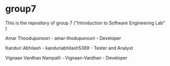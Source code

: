 # group7
This is the repository of group 7 ("Introduction to Software Engineering Lab" )

Amar Thoodupunoori - amar-thodupunoori - Developer 

Kanduri Abhilash - kanduriabhilash5389 - Tester and Analyst

Vignaan Vardhan Nampalli - Vignaan-Vardhan - Developer
